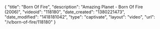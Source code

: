 {
    "title": "Born Of Fire",
    "description": "Amazing Planet - Born Of Fire (2006)",
    "videoid": "118180",
    "date_created": "1380221473",
    "date_modified": "1418181042",
    "type": "captivate",
    "layout": "video",
    "url": "\/v\/born-of-fire\/118180"
}